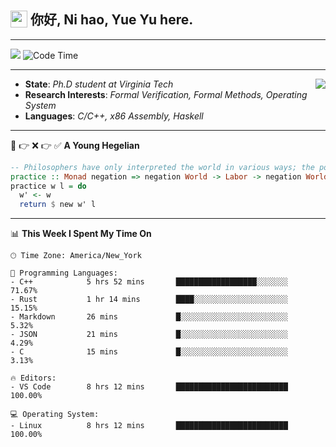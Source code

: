 <h2> <img style="vertical-align: text-bottom;" src=https://slackmojis.com/emojis/13253-yay-frog/download/ width=27> 你好, Ni hao, Yue Yu here. </h2>

---

![](https://shields.io/badge/dynamic/json?color=blue&amp;label=Visitors&amp;query=value&amp;url=https://api.countapi.xyz/hit/fishjump.fishjump) ![Code Time](https://img.shields.io/badge/Code%20Time-372%20hrs%2058%20mins-blue)

---

<img align='right' src=https://slackmojis.com/emojis/5264-coding/download> </td>

- **State**: *Ph.D student at Virginia Tech*
- **Research Interests**: *Formal Verification, Formal Methods, Operating System*
- **Languages**: *C/C++, x86 Assembly, Haskell*

---

🚫 👉 ❌ 👉 ✅ **A Young Hegelian**

``` haskell
-- Philosophers have only interpreted the world in various ways; the point is to change it.
practice :: Monad negation => negation World -> Labor -> negation World
practice w l = do
  w' <- w
  return $ new w' l
```

---


📊 **This Week I Spent My Time On** 

```text
🕑︎ Time Zone: America/New_York

💬 Programming Languages:
- C++            5 hrs 52 mins       ██████████████████░░░░░░░     71.67%
- Rust           1 hr 14 mins        ████░░░░░░░░░░░░░░░░░░░░░     15.15%
- Markdown       26 mins             █░░░░░░░░░░░░░░░░░░░░░░░░     5.32%
- JSON           21 mins             █░░░░░░░░░░░░░░░░░░░░░░░░     4.29%
- C              15 mins             █░░░░░░░░░░░░░░░░░░░░░░░░     3.13%

🔥 Editors:
- VS Code        8 hrs 12 mins       █████████████████████████     100.00%

💻 Operating System:
- Linux          8 hrs 12 mins       █████████████████████████     100.00%
```

